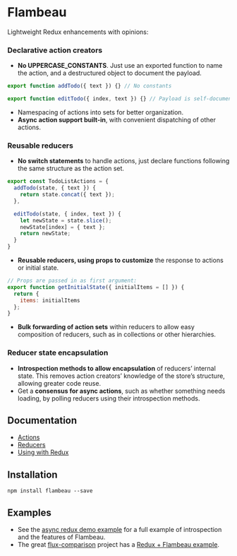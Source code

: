# Flambeau
Lightweight Redux enhancements with opinions:

### Declarative action creators
- **No UPPERCASE_CONSTANTS**. Just use an exported function to name the action, and a destructured object to document the payload.
```javascript
export function addTodo({ text }) {} // No constants

export function editTodo({ index, text }) {} // Payload is self-documenting
```
- Namespacing of actions into sets for better organization.
- **Async action support built-in**, with convenient dispatching of other actions.

### Reusable reducers
- **No switch statements** to handle actions, just declare functions following the same structure as the action set.
```javascript
export const TodoListActions = {
  addTodo(state, { text }) {
    return state.concat({ text });
  },

  editTodo(state, { index, text }) {
    let newState = state.slice();
    newState[index] = { text };
    return newState;
  }
}
```
- **Reusable reducers, using props to customize** the response to actions or initial state.
```javascript
// Props are passed in as first argument:
export function getInitialState({ initialItems = [] }) {
  return {
    items: initialItems
  };
}
```
- **Bulk forwarding of action sets** within reducers to allow easy composition of reducers, such as in collections or other hierarchies.

### Reducer state encapsulation
- **Introspection methods to allow encapsulation** of reducers’ internal state. This removes action creators’ knowledge of the store’s structure, allowing greater code reuse.
- Get a **consensus for async actions**, such as whether something needs loading, by polling reducers using their introspection methods.

## Documentation

- [Actions](docs/actions.md)
- [Reducers](docs/reducers.md)
- [Using with Redux](docs/redux.md)

## Installation

`npm install flambeau --save`

## Examples

- See the [async redux demo example](examples/async-redux) for a full example of introspection and the features of Flambeau.
- The great [flux-comparison](https://github.com/voronianski/flux-comparison) project has a [Redux + Flambeau example](https://github.com/voronianski/flux-comparison/tree/master/redux-flambeau).
